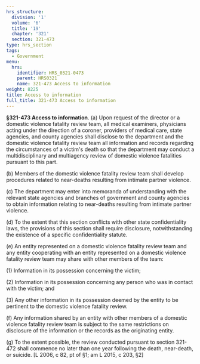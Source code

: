 ```yaml
---
hrs_structure:
  division: '1'
  volume: '6'
  title: '19'
  chapter: '321'
  section: 321-473
type: hrs_section
tags:
  - Government
menu:
  hrs:
    identifier: HRS_0321-0473
    parent: HRS0321
    name: 321-473 Access to information
weight: 8225
title: Access to information
full_title: 321-473 Access to information
---
```

**§321-473 Access to information**. (a) Upon request of the director or a domestic violence fatality review team, all medical examiners, physicians acting under the direction of a coroner, providers of medical care, state agencies, and county agencies shall disclose to the department and the domestic violence fatality review team all information and records regarding the circumstances of a victim's death so that the department may conduct a multidisciplinary and multiagency review of domestic violence fatalities pursuant to this part.

(b) Members of the domestic violence fatality review team shall develop procedures related to near-deaths resulting from intimate partner violence.

(c) The department may enter into memoranda of understanding with the relevant state agencies and branches of government and county agencies to obtain information relating to near-deaths resulting from intimate partner violence.

(d) To the extent that this section conflicts with other state confidentiality laws, the provisions of this section shall require disclosure, notwithstanding the existence of a specific confidentiality statute.

(e) An entity represented on a domestic violence fatality review team and any entity cooperating with an entity represented on a domestic violence fatality review team may share with other members of the team:

(1) Information in its possession concerning the victim;

(2) Information in its possession concerning any person who was in contact with the victim; and

(3) Any other information in its possession deemed by the entity to be pertinent to the domestic violence fatality review.

(f) Any information shared by an entity with other members of a domestic violence fatality review team is subject to the same restrictions on disclosure of the information or the records as the originating entity.

(g) To the extent possible, the review conducted pursuant to section 321-472 shall commence no later than one year following the death, near-death, or suicide. [L 2006, c 82, pt of §1; am L 2015, c 203, §2]
